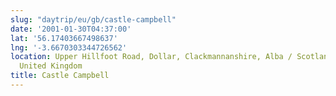 ```yaml
---
slug: "daytrip/eu/gb/castle-campbell"
date: '2001-01-30T04:37:00'
lat: '56.17403667498637'
lng: '-3.6670303344726562'
location: Upper Hillfoot Road, Dollar, Clackmannanshire, Alba / Scotland, FK14 7PL,
  United Kingdom
title: Castle Campbell
---
```



